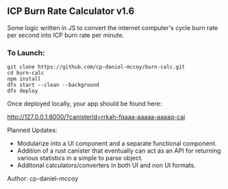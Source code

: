 ## ICP Burn Rate Calculator v1.6

Some logic written in JS to convert the internet computer's cycle burn rate per second into ICP burn rate per minute.

### To Launch:

```
git clone https://github.com/cp-daniel-mccoy/burn-calc.git
cd burn-calc
npm install
dfx start --clean --background
dfx deploy
```

Once deployed locally, your app should be found here:

http://127.0.0.1:8000/?canisterId=rrkah-fqaaa-aaaaa-aaaaq-cai
<br>

Planned Updates:

* Modularize into a UI component and a separate functional component.
* Addition of a rust canister that eventually can act as an API for returning various statistics in a simple to parse object.
* Additonal calculators/converters in both UI and non UI formats.

Author: cp-daniel-mccoy